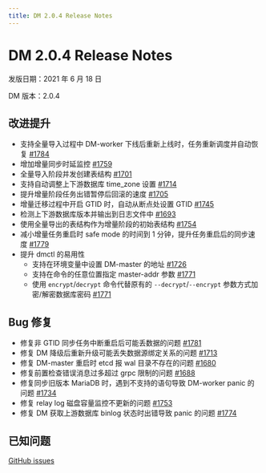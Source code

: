 ```yaml
---
title: DM 2.0.4 Release Notes
---
```


# DM 2.0.4 Release Notes

发版日期：2021 年 6 月 18 日

DM 版本：2.0.4

## 改进提升

- 支持全量导入过程中 DM-worker 下线后重新上线时，任务重新调度并自动恢复 [#1784](https://github.com/pingcap/dm/pull/1784)
- 增加增量同步时延监控 [#1759](https://github.com/pingcap/dm/pull/1759)
- 全量导入阶段并发创建表结构 [#1701](https://github.com/pingcap/dm/pull/1701)
- 支持自动调整上下游数据库 time_zone 设置 [#1714](https://github.com/pingcap/dm/pull/1714)
- 提升增量阶段任务出错暂停后回滚的速度 [#1705](https://github.com/pingcap/dm/pull/1705)
- 增量迁移过程中开启 GTID 时，自动从断点处设置 GTID [#1745](https://github.com/pingcap/dm/pull/1745)
- 检测上下游数据库版本并输出到日志文件中 [#1693](https://github.com/pingcap/dm/pull/1693)
- 使用全量导出的表结构作为增量阶段的初始表结构 [#1754](https://github.com/pingcap/dm/pull/1754)
- 减小增量任务重启时 safe mode 的时间到 1 分钟，提升任务重启后的同步速度 [#1779](https://github.com/pingcap/dm/pull/1779)
- 提升 dmctl 的易用性
  - 支持在环境变量中设置 DM-master 的地址 [#1726](https://github.com/pingcap/dm/pull/1726)
  - 支持在命令的任意位置指定 master-addr 参数 [#1771](https://github.com/pingcap/dm/pull/1771)
  - 使用 `encrypt`/`decrypt` 命令代替原有的 `--decrypt`/`--encrypt` 参数方式加密/解密数据库密码 [#1771](https://github.com/pingcap/dm/pull/1771)

## Bug 修复

- 修复非 GTID 同步任务中断重启后可能丢数据的问题 [#1781](https://github.com/pingcap/dm/pull/1781)
- 修复 DM 降级后重新升级可能丢失数据源绑定关系的问题 [#1713](https://github.com/pingcap/dm/pull/1713)
- 修复 DM-master 重启时 etcd 报 wal 目录不存在的问题 [#1680](https://github.com/pingcap/dm/pull/1680)
- 修复前置检查错误消息过多超过 grpc 限制的问题 [#1688](https://github.com/pingcap/dm/pull/1688)
- 修复同步旧版本 MariaDB 时，遇到不支持的语句导致 DM-worker panic 的问题 [#1734](https://github.com/pingcap/dm/pull/1734)
- 修复 relay log 磁盘容量监控不更新的问题 [#1753](https://github.com/pingcap/dm/pull/1753)
- 修复 DM 获取上游数据库 binlog 状态时出错导致 panic 的问题 [#1774](https://github.com/pingcap/dm/pull/1774)

## 已知问题

[GitHub issues](https://github.com/pingcap/dm/issues?q=is%3Aissue+label%3Aaffected-v2.0.4)
